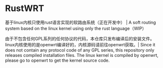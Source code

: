 # RustWRT
基于linux内核只使用rust语言实现的软路由系统（正在开发中） | A soft routing system based on the linux kernel using only the rust language（WIP）

由于不包含任何GPL系列的任何协议的代码，本仓库只发布编译后的安装文件。linux内核使用的是openwrt编译好的，内核源码请前往openwrt获取。| Since it does not contain any protocol code of any GPL series, this repository only releases compiled installation files. The linux kernel is compiled by openwrt, please go to openwrt to get the kernel source code.
